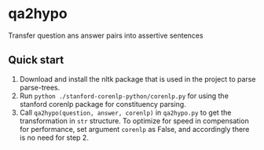 # qa2hypo
Transfer question ans answer pairs into assertive sentences

## Quick start
1. Download and install the nltk package that is used in the project to parse parse-trees.
2. Run ```python ./stanford-corenlp-python/corenlp.py``` for using the stanford corenlp package for constituency parsing.
3. Call ```qa2hypo(question, answer, corenlp)``` in ```qa2hypo.py``` to get the transformation in ```str``` structure. To optimize for speed in compensation for performance, set argument ```corenlp``` as False, and accordingly there is no need for step 2.
